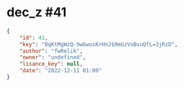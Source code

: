
# dec_z #41
                
```JSON
{
    "id": 41,
    "key": "DqKtMgWzQ-9wGwosKrHnJ$0mUzVoBvuQfL=3jRzD",
    "author": "fwRelik",
    "owner": "undefined",
    "lisance_key": null,
    "date": "2022-12-11 01:00"
}
```
    
